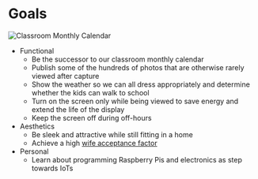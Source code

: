 <!-- .slide: class="layout-image-left" -->

# Goals

![Classroom Monthly Calendar](dakboard/img/classroom-monthly-calendar.jpg)

- Functional
  - Be the successor to our classroom monthly calendar
  - Publish some of the hundreds of photos that are otherwise rarely viewed after capture
  - Show the weather so we can all dress appropriately and determine whether the kids can walk to school
  - Turn on the screen only while being viewed to save energy and extend the life of the display
  - Keep the screen off during off-hours
- Aesthetics
  - Be sleek and attractive while still fitting in a home
  - Achieve a high [wife acceptance factor](https://en.wikipedia.org/wiki/Wife_acceptance_factor)
- Personal
  - Learn about programming Raspberry Pis and electronics as step towards IoTs
